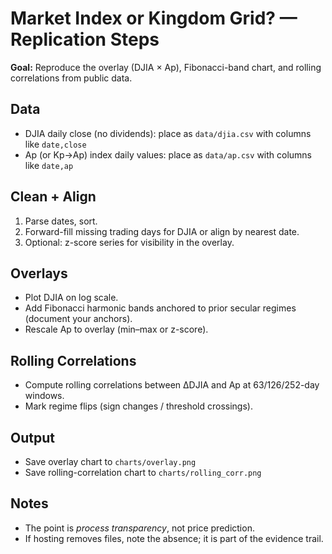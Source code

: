 # Market Index or Kingdom Grid? — Replication Steps

**Goal:** Reproduce the overlay (DJIA × Ap), Fibonacci-band chart, and rolling correlations from public data.

## Data
- DJIA daily close (no dividends): place as `data/djia.csv` with columns like `date,close`
- Ap (or Kp→Ap) index daily values: place as `data/ap.csv` with columns like `date,ap`

## Clean + Align
1. Parse dates, sort.
2. Forward-fill missing trading days for DJIA or align by nearest date.
3. Optional: z-score series for visibility in the overlay.

## Overlays
- Plot DJIA on log scale.
- Add Fibonacci harmonic bands anchored to prior secular regimes (document your anchors).
- Rescale Ap to overlay (min–max or z-score).

## Rolling Correlations
- Compute rolling correlations between ΔDJIA and Ap at 63/126/252-day windows.
- Mark regime flips (sign changes / threshold crossings).

## Output
- Save overlay chart to `charts/overlay.png`
- Save rolling-correlation chart to `charts/rolling_corr.png`

## Notes
- The point is *process transparency*, not price prediction.
- If hosting removes files, note the absence; it is part of the evidence trail.
